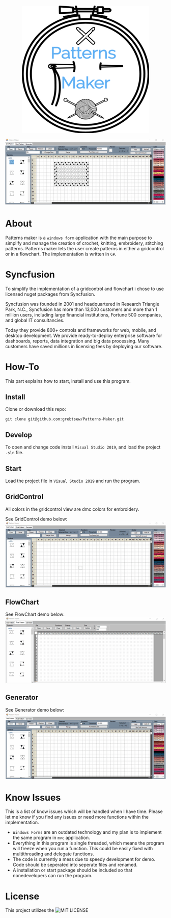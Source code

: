 <p align="center">
  <img width="400" height="400" src="images/logo.png">
</p>

![demo](images/demo1.gif)


# About
Patterns maker is a `windows form` application with the main purpose to simplify and manage the creation of crochet, knitting, embroidery, stitching patterns. Patterns maker lets the user create patterns in either a gridcontrol or in a flowchart. The implementation is written in `C#`.

# Syncfusion
To simplify the implementation of a gridcontrol and flowchart i chose to use licensed nuget packages from Syncfusion.

Syncfusion was founded in 2001 and headquartered in Research Triangle Park, N.C., Syncfusion has more than 13,000 customers and more than 1 million users, including large financial institutions, Fortune 500 companies, and global IT consultancies.

Today they provide 800+ controls and frameworks for web, mobile, and desktop development. We provide ready-to-deploy enterprise software for dashboards, reports, data integration and big data processing. Many customers have saved millions in licensing fees by deploying our software.

# How-To
This part explains how to start, install and use this program.

## Install
Clone or download this repo:
```
git clone git@github.com:grebtsew/Patterns-Maker.git
```
## Develop
To open and change code install `Visual Studio 2019`, and load the project `.sln` file.

## Start
Load the project file in `Visual Studio 2019` and run the program.

## GridControl
All colors in the gridcontrol view are dmc colors for embroidery.

See GridControl demo below:
![demo](images/demogrid.gif)

## FlowChart
See FlowChart demo below:
![demo](images/demoflow.gif)

## Generator
See Generator demo below:
![demo](images/demogen.gif)

# Know Issues
This is a list of know issues which will be handled when I have time. Please let me know if you find any issues or need more functions within the implementation.

* `Windows Forms` are an outdated technology and my plan is to implement the same program in `mvc` application.
* Everything in this program is single threaded, which means the program will freeze when you run a function. This could be easily fixed with multithreading and delegate functions.
* The code is currently a mess due to speedy development for demo. Code should be seperated into seperate files and renamed.
* A installation or start package should be included so that nonedevelopers can run the program.

# License
This project utilizes the ![MIT LICENSE](LICENSE)

